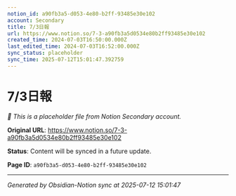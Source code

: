 ```yaml
---
notion_id: a90fb3a5-d053-4e80-b2ff-93485e30e102
account: Secondary
title: 7/3日報
url: https://www.notion.so/7-3-a90fb3a5d0534e80b2ff93485e30e102
created_time: 2024-07-03T16:50:00.000Z
last_edited_time: 2024-07-03T16:52:00.000Z
sync_status: placeholder
sync_time: 2025-07-12T15:01:47.392759
---
```


# 7/3日報

*🔄 This is a placeholder file from Notion Secondary account.*

**Original URL**: https://www.notion.so/7-3-a90fb3a5d0534e80b2ff93485e30e102

**Status**: Content will be synced in a future update.

**Page ID**: `a90fb3a5-d053-4e80-b2ff-93485e30e102`

---

*Generated by Obsidian-Notion sync at 2025-07-12 15:01:47*
